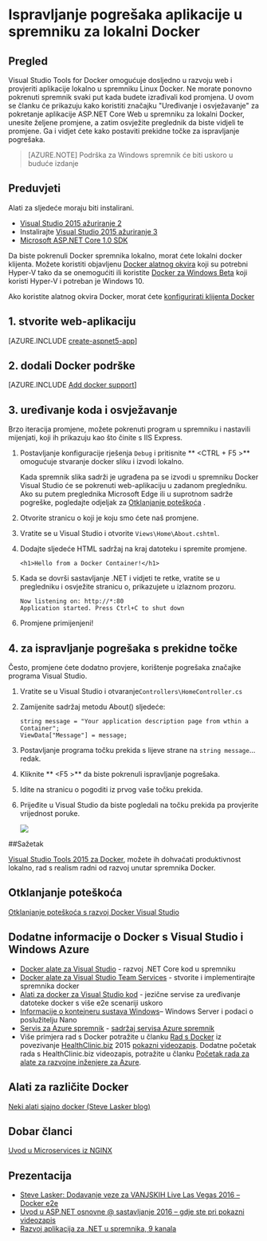 <properties
   pageTitle="Ispravljanje pogrešaka aplikacije u spremniku za lokalni Docker | Microsoft Azure"
   description="Kako preinačiti aplikaciju koja se izvodi u spremniku za lokalni Docker, osvježavanje spremnik putem uređivanje i osvježavanje i postavljanje prekidne točke za ispravljanje pogrešaka"
   services="azure-container-service"
   documentationCenter="na"
   authors="mlearned"
   manager="douge"
   editor="" />
<tags
   ms.service="multiple"
   ms.devlang="dotnet"
   ms.topic="article"
   ms.tgt_pltfrm="na"
   ms.workload="multiple"
   ms.date="07/22/2016"
   ms.author="mlearned" />

# <a name="debugging-apps-in-a-local-docker-container"></a>Ispravljanje pogrešaka aplikacije u spremniku za lokalni Docker

## <a name="overview"></a>Pregled
Visual Studio Tools for Docker omogućuje dosljedno u razvoju web i provjeriti aplikacije lokalno u spremniku Linux Docker.
Ne morate ponovno pokrenuti spremnik svaki put kada budete izrađivali kod promjena.
U ovom se članku će prikazuju kako koristiti značajku "Uređivanje i osvježavanje" za pokretanje aplikacije ASP.NET Core Web u spremniku za lokalni Docker, unesite željene promjene, a zatim osvježite preglednik da biste vidjeli te promjene.
Ga i vidjet ćete kako postaviti prekidne točke za ispravljanje pogrešaka.

> [AZURE.NOTE] Podrška za Windows spremnik će biti uskoro u buduće izdanje

## <a name="prerequisites"></a>Preduvjeti
Alati za sljedeće moraju biti instalirani.

- [Visual Studio 2015 ažuriranje 2](https://go.microsoft.com/fwlink/?LinkId=691978)
- Instalirajte [Visual Studio 2015 ažuriranje 3](https://go.microsoft.com/fwlink/?LinkId=691129)
- [Microsoft ASP.NET Core 1.0 SDK](https://go.microsoft.com/fwlink/?LinkID=809122)

Da biste pokrenuli Docker spremnika lokalno, morat ćete lokalni docker klijenta.
Možete koristiti objavljenu [Docker alatnog okvira](https://www.docker.com/products/overview#/docker_toolbox) koji su potrebni Hyper-V tako da se onemogućiti ili koristite [Docker za Windows Beta](https://beta.docker.com) koji koristi Hyper-V i potreban je Windows 10.

Ako koristite alatnog okvira Docker, morat ćete [konfigurirati klijenta Docker](./vs-azure-tools-docker-setup.md)

## <a name="1-create-a-web-app"></a>1. stvorite web-aplikaciju

[AZURE.INCLUDE [create-aspnet5-app](../includes/create-aspnet5-app.md)]

## <a name="2-add-docker-support"></a>2. dodali Docker podrške

[AZURE.INCLUDE [Add docker support](../includes/vs-azure-tools-docker-add-docker-support.md)]


## <a name="3-edit-your-code-and-refresh"></a>3. uređivanje koda i osvježavanje

Brzo iteracija promjene, možete pokrenuti program u spremniku i nastavili mijenjati, koji ih prikazuju kao što činite s IIS Express.

1. Postavljanje konfiguracije rješenja `Debug` i pritisnite ** &lt;CTRL + F5 >** omogućuje stvaranje docker sliku i izvodi lokalno.

    Kada spremnik slika sadrži je ugrađena pa se izvodi u spremniku Docker Visual Studio će se pokrenuti web-aplikaciju u zadanom pregledniku.
    Ako su putem preglednika Microsoft Edge ili u suprotnom sadrže pogreške, pogledajte odjeljak za [Otklanjanje poteškoća](vs-azure-tools-docker-troubleshooting-docker-errors.md) .

1. Otvorite stranicu o koji je koju smo ćete naš promjene.

1. Vratite se u Visual Studio i otvorite `Views\Home\About.cshtml`.

1. Dodajte sljedeće HTML sadržaj na kraj datoteku i spremite promjene.

    ```
    <h1>Hello from a Docker Container!</h1>
    ```

1.  Kada se dovrši sastavljanje .NET i vidjeti te retke, vratite se u pregledniku i osvježite stranicu o, prikazujete u izlaznom prozoru.

    ```
    Now listening on: http://*:80
    Application started. Press Ctrl+C to shut down
    ```

1.  Promjene primijenjeni!

## <a name="4-debug-with-breakpoints"></a>4. za ispravljanje pogrešaka s prekidne točke

Često, promjene ćete dodatno provjere, korištenje pogrešaka značajke programa Visual Studio.

1.  Vratite se u Visual Studio i otvaranje`Controllers\HomeController.cs`

1.  Zamijenite sadržaj metodu About() sljedeće:

    ```
    string message = "Your application description page from wthin a Container";
    ViewData["Message"] = message;
    ````

1.  Postavljanje programa točku prekida s lijeve strane na `string message`... redak.

1.  Kliknite ** &lt;F5 >** da biste pokrenuli ispravljanje pogrešaka.

1.  Idite na stranicu o pogoditi iz prvog vaše točku prekida.

1.  Prijeđite u Visual Studio da biste pogledali na točku prekida pa provjerite vrijednost poruke.

    ![][2]

##<a name="summary"></a>Sažetak

[Visual Studio Tools 2015 za Docker](https://aka.ms/DockerToolsForVS), možete ih dohvaćati produktivnost lokalno, rad s realism radni od razvoj unutar spremnika Docker.

## <a name="troubleshooting"></a>Otklanjanje poteškoća

[Otklanjanje poteškoća s razvoj Docker Visual Studio](vs-azure-tools-docker-troubleshooting-docker-errors.md)

## <a name="more-about-docker-with-visual-studio-windows-and-azure"></a>Dodatne informacije o Docker s Visual Studio i Windows Azure

- [Docker alate za Visual Studio](http://aka.ms/dockertoolsforvs) - razvoj .NET Core kod u spremniku
- [Docker alate za Visual Studio Team Services](http://aka.ms/dockertoolsforvsts) - stvorite i implementirajte spremnika docker
- [Alati za docker za Visual Studio kod](http://aka.ms/dockertoolsforvscode) - jezične servise za uređivanje datoteke docker s više e2e scenariji uskoro
- [Informacije o kontejneru sustava Windows](http://aka.ms/containers)– Windows Server i podaci o poslužitelju Nano
- [Servis za Azure spremnik](https://azure.microsoft.com/services/container-service/) - [sadržaj servisa Azure spremnik](http://aka.ms/AzureContainerService)
-    Više primjera rad s Docker potražite u članku [Rad s Docker](https://github.com/Microsoft/HealthClinic.biz/wiki/Working-with-Docker) iz povezivanje [HealthClinic.biz](https://github.com/Microsoft/HealthClinic.biz) 2015 [pokazni videozapis](https://blogs.msdn.microsoft.com/visualstudio/2015/12/08/connectdemos-2015-healthclinic-biz/). Dodatne početak rada s HealthClinic.biz videozapis, potražite u članku [Početak rada za alate za razvojne inženjere za Azure](https://github.com/Microsoft/HealthClinic.biz/wiki/Azure-Developer-Tools-Quickstarts).

## <a name="various-docker-tools"></a>Alati za različite Docker

[Neki alati sjajno docker (Steve Lasker blog)](https://blogs.msdn.microsoft.com/stevelasker/2016/03/25/some-great-docker-tools/)

## <a name="good-articles"></a>Dobar članci

[Uvod u Microservices iz NGINX](https://www.nginx.com/blog/introduction-to-microservices/)

## <a name="presentations"></a>Prezentacija

- [Steve Lasker: Dodavanje veze za VANJSKIH Live Las Vegas 2016 – Docker e2e](https://github.com/SteveLasker/Presentations/blob/master/VSLive2016/Vegas/)
- [Uvod u ASP.NET osnovne @ sastavljanje 2016 – gdje ste pri pokazni videozapis](https://channel9.msdn.com/Events/Build/2016/B810)
- [Razvoj aplikacija za .NET u spremnika, 9 kanala](https://blogs.msdn.microsoft.com/stevelasker/2016/02/19/developing-asp-net-apps-in-docker-containers/)

[2]: ./media/vs-azure-tools-docker-edit-and-refresh/breakpoint.png
